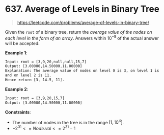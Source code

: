 # 637. Average of Levels in Binary Tree

> <https://leetcode.com/problems/average-of-levels-in-binary-tree/>

Given the `root` of a binary tree, return the *average value of the nodes on
each level in the form of an array*. Answers within $10^{-5}$ of the actual
answer will be accepted.

**Example 1**:

```txt
Input: root = [3,9,20,null,null,15,7]
Output: [3.00000,14.50000,11.00000]
Explanation: The average value of nodes on level 0 is 3, on level 1 is 14.5,
and on level 2 is 11.
Hence return [3, 14.5, 11].
```

**Example 2**:

```txt
Input: root = [3,9,20,15,7]
Output: [3.00000,14.50000,11.00000]
```

**Constraints**:

- The number of nodes in the tree is in the range $[1, 10^4]$.
- $-2^{31} <= Node.val <= 2^{31} - 1$
